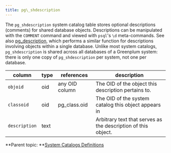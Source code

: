 ```yaml
---
title: pg\_shdescription 
---
```


The `pg_shdescription` system catalog table stores optional descriptions \(comments\) for shared database objects. Descriptions can be manipulated with the `COMMENT` command and viewed with `psql`'s `\d` meta-commands. See also [pg\_description](pg_description.html), which performs a similar function for descriptions involving objects within a single database. Unlike most system catalogs, `pg_shdescription` is shared across all databases of a Greenplum system: there is only one copy of `pg_shdescription` per system, not one per database.

|column|type|references|description|
|------|----|----------|-----------|
|`objoid`|oid|any OID column|The OID of the object this description pertains to.|
|`classoid`|oid|pg\_class.oid|The OID of the system catalog this object appears in|
|`description`|text| |Arbitrary text that serves as the description of this object.|

**Parent topic: **[System Catalogs Definitions](../system_catalogs/catalog_ref-html.html)

